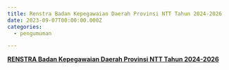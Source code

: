 ```yaml
---
title: Renstra Badan Kepegawaian Daerah Provinsi NTT Tahun 2024-2026
date: 2023-09-07T00:00:00.000Z
categories:
  - pengumuman

---
```


[**RENSTRA Badan Kepegawaian Daerah Provinsi NTT Tahun 2024-2026**](https://bkd.nttprov.go.id/web/wp-content/uploads/2024/06/2.2-RENSTRA-2024-2026.pdf)
